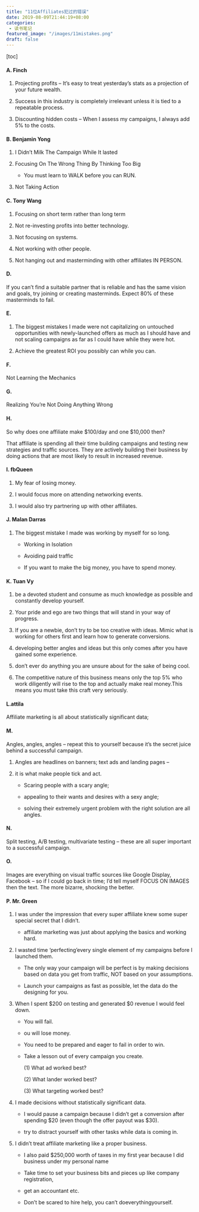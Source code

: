 ```yaml
---
title: "11位Affiliates犯过的错误"
date: 2019-08-09T21:44:19+08:00
categories: 
 - 读书笔记
featured_image: "/images/11mistakes.png"
draft: false
---
```


[toc]



#### A.	Finch

1.  Projecting profits – It’s easy to treat yesterday’s stats as a projection of your future wealth.

2.	Success in this industry is completely irrelevant unless it is tied to a repeatable process.

3.	Discounting hidden costs – When I assess my campaigns, I always add 5% to the costs.

#### B.	Benjamin Yong

1.	I Didn’t Milk The Campaign While It lasted

2.	Focusing On The Wrong Thing By Thinking Too Big

	- You must learn to WALK before you can RUN.

3.	Not Taking Action
<!--more-->

#### C.	Tony Wang

1.	Focusing on short term rather than long term

2.	Not re-investing profits into better technology.

3.	Not focusing on systems.

4.	Not working with other people.

5.	Not hanging out and masterminding with other affiliates IN PERSON.

#### D.	
If you can’t find a suitable partner that is reliable and has the same vision and goals, try joining
or creating masterminds. Expect 80% of these masterminds to fail.

#### E.	
1. The biggest mistakes I made were not capitalizing on untouched opportunities with newly-launched offers as much as I should have and not scaling campaigns as far as I could have while they were hot.

2. Achieve the greatest ROI you possibly can while you can.

#### F.
Not Learning the Mechanics

#### G.
Realizing You’re Not Doing Anything Wrong

#### H.	

So why does one affiliate make $100/day and one $10,000 then?

That affiliate is spending all their time building campaigns and testing new strategies and traffic sources. They are actively building their business by doing actions that are most likely to result in increased revenue.

#### I.	fbQueen

1.	My fear of losing money.

2.	I would focus more on attending networking events.

3.	I would also try partnering up with other affiliates.

#### J.	Malan Darras

1.	The biggest mistake I made was working by myself for so long.

	- Working in Isolation

	- Avoiding paid traffic

	- If you want to make the big money, you have to spend money.

#### K.	Tuan Vy

1.	be a devoted student and consume as much knowledge as possible and constantly develop yourself.

2.	Your pride and ego are two things that will stand in your way of progress.

3.	If you are a newbie, don’t try to be too creative with ideas.  Mimic what is working for others first and learn how to generate conversions.

4.	developing better angles and ideas but this only comes after you have gained some experience.

5.	don’t ever do anything you are unsure about for the sake of being cool.

6.	The competitive nature of this business means only the top 5% who work diligently will rise to the top and actually make real money.This means you must take this craft very seriously.

#### L.attila

Affiliate marketing is all about statistically significant data;

#### M.	
Angles, angles, angles – repeat this to yourself because it’s the secret juice behind a successful campaign.

1. Angles are headlines on banners; text ads and landing pages –

2. it is what make people tick and act.

	- Scaring people with a scary angle;

	- appealing to their wants and desires with a sexy angle;

	- solving their extremely urgent problem with the right solution are all angles.

#### N.	
Split testing, A/B testing, multivariate testing – these are all super important to a successful campaign.

#### O.	
Images are everything on visual traffic sources like Google Display, Facebook – so if I could go back in time; I’d tell myself FOCUS ON IMAGES then the text. The more bizarre, shocking the better.

#### P.	Mr. Green

1.	I was under the impression that every super affiliate knew some super special secret that I didn’t.

	- affiliate marketing was just about applying the basics and working hard.

2.	I wasted time ‘perfecting’every single element of my campaigns before I launched them.

	- The only way your campaign will be perfect is by making decisions based on data you get from traffic, NOT based on your assumptions.

	- Launch your campaigns as fast as possible, let the data do the designing for you.

3.	When I spent $200 on testing and generated $0 revenue I would feel down.

	- You will fail.

	- ou will lose money.

	- You need to be prepared and eager to fail in order to win.

	- Take a lesson out of every campaign you create.

  		(1)	What ad worked best?

  		(2)	What lander worked best?

  		(3)	What targeting worked best?

4. I made decisions without statistically significant data.

	-  I would pause a campaign because I didn’t get a conversion after spending $20 (even though the offer payout was $30).

	-  try to distract yourself with other tasks while data is coming in.

5. I didn’t treat affiliate marketing like a proper business.

	- I also paid $250,000 worth of taxes in my first year because I did business under my personal name

	- Take time to set your business bits and pieces up like company registration,

	- get an accountant etc.

	- Don’t be scared to hire help, you can’t doeverythingyourself.

